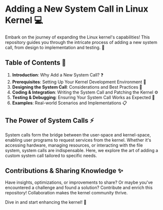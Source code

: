 # Adding a New System Call in Linux Kernel :computer:

Embark on the journey of expanding the Linux kernel's capabilities! This repository guides you through the intricate process of adding a new system call, from design to implementation and testing. :rocket:

## Table of Contents :bookmark_tabs:

1. **Introduction**: Why Add a New System Call? :question:
2. **Prerequisites**: Setting Up Your Kernel Development Environment :wrench:
3. **Designing the System Call**: Considerations and Best Practices :pencil:
4. **Coding & Integration**: Writing the System Call and Patching the Kernel :gear:
5. **Testing & Debugging**: Ensuring Your System Call Works as Expected :bug:
6. **Examples**: Real-world Scenarios and Implementations :clipboard:

## The Power of System Calls :zap:

System calls form the bridge between the user-space and kernel-space, enabling user programs to request services from the kernel. Whether it's accessing hardware, managing resources, or interacting with the file system, system calls are indispensable. Here, we explore the art of adding a custom system call tailored to specific needs.

## Contributions & Sharing Knowledge :sparkles:

Have insights, optimizations, or improvements to share? Or maybe you've encountered a challenge and found a solution? Contribute and enrich this repository! Collaboration makes the kernel community thrive.

Dive in and start enhancing the kernel! :tada:
